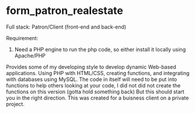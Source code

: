 # form_patron_realestate
Full stack: Patron/Client (front-end and back-end)

Requirement:
1. Need a PHP engine to run the php code, so either install it locally using Apache/PHP

Provides some of my developing style to develop dynamic Web-based applications. Using PHP with HTML/CSS, creating functions, and integrating with databases using MySQL.
The code in itself will need to be put into functions to help others looking at your code, I did not did not create the functions on this version (gotta hold something back) But this should start you in the right direction. This was created for a buisness client on a private project.
